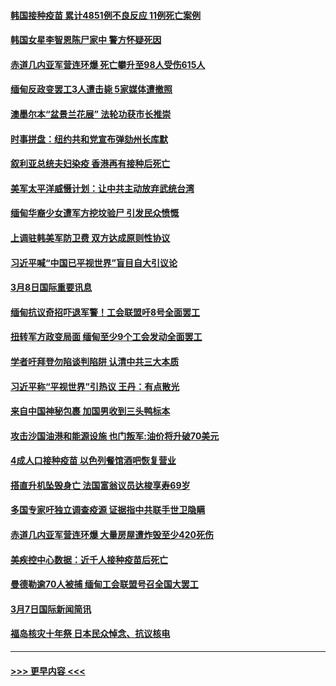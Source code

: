#### [韩国接种疫苗 累计4851例不良反应 11例死亡案例](../pages/prog202/a103069813.md?t=03091501) 
#### [韩国女星李智恩陈尸家中 警方怀疑死因](../pages/prog202/a103069786.md?t=03091501) 
#### [赤道几内亚军营连环爆 死亡攀升至98人受伤615人](../pages/prog202/a103069761.md?t=03091501) 
#### [缅甸反政变罢工3人遭击毙 5家媒体遭撤照](../pages/prog202/a103069739.md?t=03091501) 
#### [澳墨尔本“盆景兰花展” 法轮功获市长推崇](../pages/prog202/a103069676.md?t=03091501) 
#### [时事拼盘：纽约共和党宣布弹劾州长库默](../pages/prog202/a103069616.md?t=03091501) 
#### [叙利亚总统夫妇染疫 香港再有接种后死亡](../pages/prog202/a103069605.md?t=03091501) 
#### [美军太平洋威慑计划：让中共主动放弃武统台湾](../pages/prog202/a103069541.md?t=03091501) 
#### [缅甸华裔少女遭军方挖坟验尸 引发民众愤慨](../pages/prog202/a103069503.md?t=03091501) 
#### [上调驻韩美军防卫费 双方达成原则性协议](../pages/prog202/a103069457.md?t=03091501) 
#### [习近平喊“中国已平视世界”盲目自大引议论](../pages/prog202/a103069446.md?t=03091501) 
#### [3月8日国际重要讯息](../pages/prog202/a103069235.md?t=03091501) 
#### [缅甸抗议奇招吓退军警！工会联盟吁8号全面罢工](../pages/prog202/a103069241.md?t=03091501) 
#### [扭转军方政变局面 缅甸至少9个工会发动全面罢工](../pages/prog202/a103069182.md?t=03091501) 
#### [学者吁拜登勿陷谈判陷阱 认清中共三大本质](../pages/prog202/a103069166.md?t=03091501) 
#### [习近平称“平视世界”引热议 王丹：有点散光](../pages/prog202/a103069142.md?t=03091501) 
#### [来自中国神秘包裹 加国男收到三头鸭标本](../pages/prog202/a103069117.md?t=03091501) 
#### [攻击沙国油港和能源设施 也门叛军:油价将升破70美元](../pages/prog202/a103069096.md?t=03091501) 
#### [4成人口接种疫苗 以色列餐馆酒吧恢复营业](../pages/prog202/a103069066.md?t=03091501) 
#### [搭直升机坠毁身亡 法国富翁议员达梭享寿69岁](../pages/prog202/a103069037.md?t=03091501) 
#### [多国专家吁独立调查疫源 证据指中共联手世卫隐瞒](../pages/prog202/a103069005.md?t=03091501) 
#### [赤道几内亚军营连环爆 大量房屋遭炸毁至少420死伤](../pages/prog202/a103068996.md?t=03091501) 
#### [美疾控中心数据：近千人接种疫苗后死亡](../pages/prog202/a103068938.md?t=03091501) 
#### [曼德勒逾70人被捕  缅甸工会联盟号召全国大罢工](../pages/prog202/a103068916.md?t=03091501) 
#### [3月7日国际新闻简讯](../pages/prog202/a103068848.md?t=03091501) 
#### [福岛核灾十年祭 日本民众悼念、抗议核电](../pages/prog202/a103068820.md?t=03091501) 

----
#### [ >>> 更早内容 <<< ](../indexes/prog202-earlier.md)
